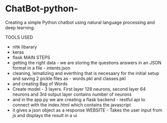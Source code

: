 # ChatBot-python-
Creating a simple Python chatbot using natural language processing and deep learning.

TOOLS USED
- nltk libarary
- keras
- flask
MAIN STEPS
- getting the right data - we are storing the questions answers in an JSON format in a file - intents.json
- cleaning, lematizing and everthing that is necesaary for the initial setup and saving 2 pickle files as - words.pkl and classes.pkl
- and creating Bag of Words
- Create model - 3 layers. First layer 128 neurons, second layer 64 neurons and 3rd output layer contains number of neurons
- and in the app.py we are creating a flask backend - restful api to connect with the index.html which contains the javascript
- it gives a json object as a response
WEBSITE - Takes the user input from js and displays the result in a ui

